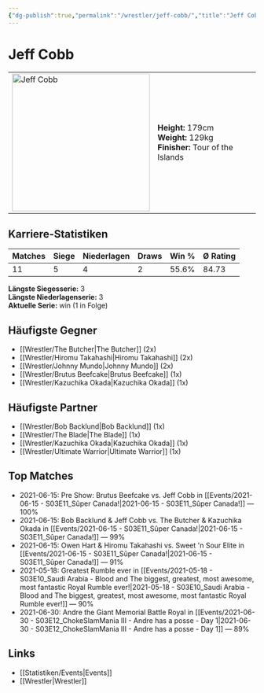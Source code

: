 ```yaml
---
{"dg-publish":true,"permalink":"/wrestler/jeff-cobb/","title":"Jeff Cobb","tags":["wrestler"],"noteIcon":""}
---
```



# Jeff Cobb

<table>
        <tr>
        <td><img src="https://github.com/CptSpaulding1980/choke-slam-wrestling/releases/download/images/Jeff_Cobb.png" width="280" alt="Jeff Cobb"></td>
        <td>
        <b>Height:</b> 179cm<br>
        <b>Weight:</b> 129kg<br>
        <b>Finisher:</b> Tour of the Islands<br>
        </td>
        </tr>
        </table>
        
## Karriere-Statistiken

| Matches | Siege | Niederlagen | Draws | Win % | Ø Rating |
|---------|-------|-------------|-------|-------|-----------|
| 11 | 5 | 4 | 2 | 55.6% | 84.73 |

**Längste Siegesserie:** 3<br>**Längste Niederlagenserie:** 3<br>**Aktuelle Serie:** win (1 in Folge)


## Häufigste Gegner
- [[Wrestler/The Butcher\|The Butcher]] (2x)
- [[Wrestler/Hiromu Takahashi\|Hiromu Takahashi]] (2x)
- [[Wrestler/Johnny Mundo\|Johnny Mundo]] (2x)
- [[Wrestler/Brutus Beefcake\|Brutus Beefcake]] (1x)
- [[Wrestler/Kazuchika Okada\|Kazuchika Okada]] (1x)

## Häufigste Partner
- [[Wrestler/Bob Backlund\|Bob Backlund]] (1x)
- [[Wrestler/The Blade\|The Blade]] (1x)
- [[Wrestler/Kazuchika Okada\|Kazuchika Okada]] (1x)
- [[Wrestler/Ultimate Warrior\|Ultimate Warrior]] (1x)

## Top Matches
- 2021-06-15: Pre Show: Brutus Beefcake vs. Jeff Cobb in [[Events/2021-06-15 - S03E11_Sûper Canada!\|2021-06-15 - S03E11_Sûper Canada!]] — 100%
- 2021-06-15: Bob Backlund & Jeff Cobb vs. The Butcher & Kazuchika Okada in [[Events/2021-06-15 - S03E11_Sûper Canada!\|2021-06-15 - S03E11_Sûper Canada!]] — 99%
- 2021-06-15: Owen Hart & Hiromu Takahashi vs. Sweet 'n Sour Elite in [[Events/2021-06-15 - S03E11_Sûper Canada!\|2021-06-15 - S03E11_Sûper Canada!]] — 91%
- 2021-05-18: Greatest Rumble ever in [[Events/2021-05-18 - S03E10_Saudi Arabia - Blood and The biggest, greatest, most awesome, most fantastic Royal Rumble ever!\|2021-05-18 - S03E10_Saudi Arabia - Blood and The biggest, greatest, most awesome, most fantastic Royal Rumble ever!]] — 90%
- 2021-06-30: Andre the Giant Memorial Battle Royal in [[Events/2021-06-30 - S03E12_ChokeSlamMania III - Andre has a posse - Day 1\|2021-06-30 - S03E12_ChokeSlamMania III - Andre has a posse - Day 1]] — 89%

## Links
- [[Statistiken/Events\|Events]]
- [[Wrestler\|Wrestler]]
